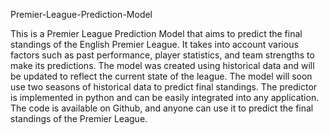 Premier-League-Prediction-Model

This is a Premier League Prediction Model that aims to predict the final standings of the English Premier League. It takes into account various factors such as past performance, player statistics, and team strengths to make its predictions. The model was created using historical data and will be updated to reflect the current state of the league. The model will soon use two seasons of historical data to predict final standings. The predictor is implemented in python and can be easily integrated into any application. The code is available on Github, and anyone can use it to predict the final standings of the Premier League.
